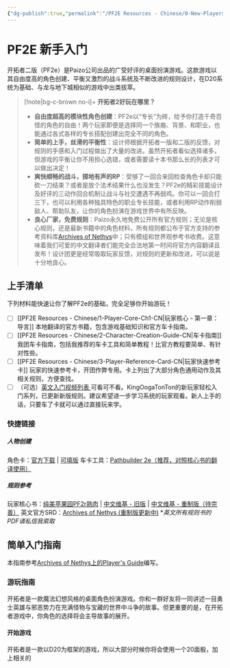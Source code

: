 ```yaml
---
{"dg-publish":true,"permalink":"/PF2E Resources - Chinese/0-New-Players-Guide-CN/","title":"新手入门","pinned":true,"tags":["PF2eGuide","中文"],"noteIcon":"","updated":"2024-01-17T19:58:54.139-08:00"}
---
```


# PF2E 新手入门
开拓者二版（PF2e）是Paizo公司出品的广受好评的桌面扮演游戏。这款游戏以其自由度高的角色创建、平衡又激烈的战斗系统及不断改进的规则设计，在D20系统为基础、与龙与地下城相似的游戏中出类拔萃。 

>[!note|bg-c-brown  no-i]+   **开拓者2好玩在哪里？**
>- **自由度超高的模块性角色创建**：PF2e以“专长”为砖，给予你打造千奇百怪的角色的自由！两个玩家即便是选择同一个族裔、背景、和职业，也能通过各式各样的专长搭配创建出完全不同的角色。 
>- **简单的上手，丝滑的平衡性**：设计师根据开拓者一版和二版的反馈，对规则的手感和入门过程做出了大量的改进。虽然开拓者看似选择诸多，但游戏的平衡让你不用担心选错，或者需要读十本书那么长的列表才可以做出决定！ 
>- **爽快顺畅的战斗，掷地有声的RP**：受够了一回合来回检查角色卡却只能砍一刀结束？或者是放个法术结果什么也没发生？PF2e的精彩技能设计及好评的三动作回合机制让战斗与社交遭遇不再弱鸡。你可以一回合打三下，也可以利用各种独具特色的职业专长技能，或者利用RP动作削弱敌人、帮助队友，让你的角色扮演在游戏世界中有所反映。 
>- **良心厂家，免费规则**：Paizo永久地免费公开所有官方规则；无论是核心规则，还是最新书籍中的角色材料，所有规则都公布于官方支持的参考资料库[Archives of Nethys](https://2e.aonprd.com/)中；只有模组和世界观参考书收费。这意味着我们可爱的中文翻译者们能完全合法地第一时间将官方内容翻译且发布！设计团更是经常吸取玩家反馈，对规则的更新和改进，可以说是十分地良心。

## 上手清单
下列材料能快速让你了解PF2e的基础，完全足够你开始游玩！ 
- [ ] [[PF2E Resources - Chinese/1-Player-Core-Ch1-CN\|玩家核心 - 第一章：导言]]
	本地翻译的官方书籍，包含游戏基础知识和官方车卡指南。
- [ ] [[PF2E Resources - Chinese/2-Character-Creation-Guide-CN\|车卡指南]]
	我团车卡指南，包括我推荐的车卡工具和简单教程！比官方教程要简单、有针对性些。
- [ ] [[PF2E Resources - Chinese/3-Player-Reference-Card-CN\|玩家快速参考卡]]
	玩家的快速参考卡，开团作弊专用。卡上列出了大部分角色通用动作及其相关规则，方便查找。
- [ ] （可选）[英文入门视频列表 ](https://www.youtube.com/watch?v=aIjmKiooRR8&list=PLn3PApm8tx0c07YnP3Rztn4MX7ztnWuLx)
	可看可不看。KingOogaTonTon的新玩家轻松入门系列，已更新新版规则。建议希望进一步学习系统的玩家观看。新人上手的话，只要车了卡就可以通过直接玩来学。

### 快捷链接
##### 人物创建
角色卡：[官方下载](https://downloads.paizo.com/RemasterPlayerCoreCharacterSheet.pdf) | [可填版](https://drive.google.com/file/d/1GKtOprwITSUP1sXCLXjqKc-N9JvwmgGy/view?usp=sharing)
车卡工具：[Pathbuilder 2e（推荐，对照核心书的翻译使用）](https://pathbuilder2e.com/)
##### 规则参考
玩家核心书：[纯美苹果园PF2r熟肉](https://www.goddessfantasy.net/bbs/index.php?topic=144034.0)  | [中文维基 - 旧版](https://pf2.huijiwiki.com/wiki/%E3%80%8A%E6%A0%B8%E5%BF%83%E8%A7%84%E5%88%99%E4%B9%A6%E3%80%8B) |  [中文维基 - 重制版（待完善）](https://pf2.huijiwiki.com/wiki/%E3%80%8A%E7%8E%A9%E5%AE%B6%E6%A0%B8%E5%BF%83%E3%80%8B)
英文官方SRD：[Archives of Nethys (重制版更新中)](https://2e.aonprd.com/)
\**英文所有规则书的PDF请私信我索取*



## 简单入门指南
本指南参考[Archives of Nethys上的Player's Guide](https://2e.aonprd.com/PlayersGuide.aspx)编写。

### 游玩指南
开拓者是一款魔法幻想风格的桌面角色扮演游戏。你和一群好友将一同讲述一目勇士英雄与邪恶势力在充满怪物与宝藏的世界中斗争的故事。但更重要的是，在开拓者游戏中，你角色的选择将会主导故事的展开。
#### 开始游戏
开拓者是一款以D20为框架的游戏，所以大部分时候你将会使用一个20面骰，加上相关的